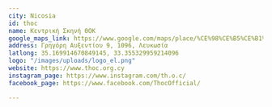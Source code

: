 ```yaml
---
city: Nicosia
id: thoc
name: Κεντρική Σκηνή ΘΟΚ
google_maps_link: https://www.google.com/maps/place/%CE%98%CE%B5%CE%B1%CF%84%CF%81%CE%B9%CE%BA%CF%8C%CF%82+%CE%9F%CF%81%CE%B3%CE%B1%CE%BD%CE%B9%CF%83%CE%BC%CF%8C%CF%82+%CE%9A%CF%8D%CF%80%CF%81%CE%BF%CF%85,+%CE%98%CE%9F%CE%9A/@35.1681606,33.3378205,14z/data=!4m9!1m2!2m1!1zzrjOtc6xz4TPgc6_IM64zr_Oug!3m5!1s0x14de1756be6f54f3:0xd51f772260b940ce!8m2!3d35.1681619!4d33.3552882!15sChPOuM61zrHPhM-Bzr8gzrjOv866kgEXcGVyZm9ybWluZ19hcnRzX3RoZWF0ZXI
address: Γρηγόρη Αυξεντίου 9, 1096, Λευκωσία
latlong: 35.169914670849145, 33.355329959214096
logo: "/images/uploads/logo_el.png"
website: https://www.thoc.org.cy
instagram_page: https://www.instagram.com/th.o.c/
facebook_page: https://www.facebook.com/ThocOfficial/

---
```

